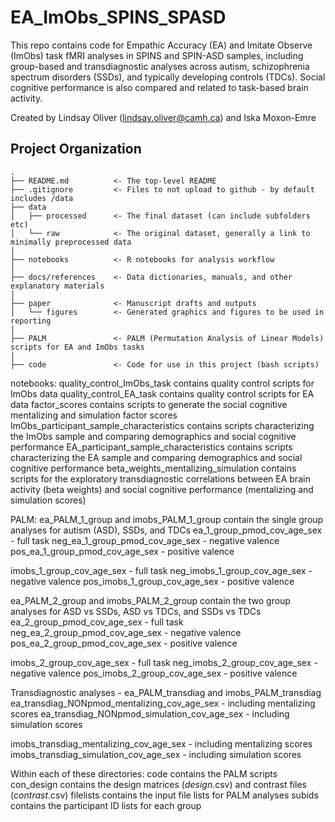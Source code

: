 EA_ImObs_SPINS_SPASD
===============================================

This repo contains code for Empathic Accuracy (EA) and Imitate Observe (ImObs) task fMRI analyses in SPINS and SPIN-ASD samples, including group-based and transdiagnostic analyses across autism, schizophrenia spectrum disorders (SSDs), and typically developing controls (TDCs). Social cognitive performance is also compared and related to task-based brain activity.

Created by Lindsay Oliver (lindsay.oliver@camh.ca) and Iska Moxon-Emre


Project Organization
-----------------------------------

    .
    ├── README.md          <- The top-level README
    ├── .gitignore         <- Files to not upload to github - by default includes /data
    ├── data
    │   ├── processed      <- The final dataset (can include subfolders etc)
    │   └── raw            <- The original dataset, generally a link to minimally preprocessed data
    │
    ├── notebooks          <- R notebooks for analysis workflow 
    │
    ├── docs/references    <- Data dictionaries, manuals, and other explanatory materials
    │
    ├── paper              <- Manuscript drafts and outputs
    │   └── figures        <- Generated graphics and figures to be used in reporting
    │
    ├── PALM               <- PALM (Permutation Analysis of Linear Models) scripts for EA and ImObs tasks
    │
    ├── code               <- Code for use in this project (bash scripts)
    
    

notebooks:
quality_control_ImObs_task contains quality control scripts for ImObs data
quality_control_EA_task contains quality control scripts for EA data
factor_scores contains scripts to generate the social cognitive mentalizing and simulation factor scores
ImObs_participant_sample_characteristics contains scripts characterizing the ImObs sample and comparing demographics and social cognitive performance 
EA_participant_sample_characteristics contains scripts characterizing the EA sample and comparing demographics and social cognitive performance 
beta_weights_mentalizing_simulation contains scripts for the exploratory transdiagnostic correlations between EA brain activity (beta weights) and social cognitive performance (mentalizing and simulation scores)

PALM:
ea_PALM_1_group and imobs_PALM_1_group contain the single group analyses for autism (ASD), SSDs, and TDCs 
ea_1_group_pmod_cov_age_sex - full task
neg_ea_1_group_pmod_cov_age_sex - negative valence
pos_ea_1_group_pmod_cov_age_sex - positive valence

imobs_1_group_cov_age_sex - full task
neg_imobs_1_group_cov_age_sex - negative valence
pos_imobs_1_group_cov_age_sex - positive valence

ea_PALM_2_group and imobs_PALM_2_group contain the two group analyses for ASD vs SSDs, ASD vs TDCs, and SSDs vs TDCs 
ea_2_group_pmod_cov_age_sex - full task
neg_ea_2_group_pmod_cov_age_sex - negative valence
pos_ea_2_group_pmod_cov_age_sex - positive valence

imobs_2_group_cov_age_sex - full task
neg_imobs_2_group_cov_age_sex - negative valence
pos_imobs_2_group_cov_age_sex - positive valence

Transdiagnostic analyses - ea_PALM_transdiag and imobs_PALM_transdiag 
ea_transdiag_NONpmod_mentalizing_cov_age_sex - including mentalizing scores 
ea_transdiag_NONpmod_simulation_cov_age_sex - including simulation scores

imobs_transdiag_mentalizing_cov_age_sex - including mentalizing scores 
imobs_transdiag_simulation_cov_age_sex - including simulation scores

Within each of these directories:
code contains the PALM scripts 
con_design contains the design matrices (*_design_*.csv) and contrast files (*_contrast_*.csv)
filelists contains the input file lists for PALM analyses
subids contains the participant ID lists for each group


